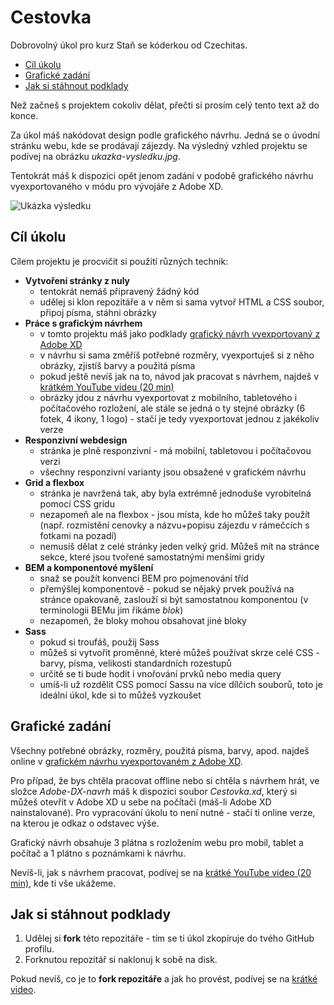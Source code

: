 # Cestovka

Dobrovolný úkol pro kurz Staň se kóderkou od Czechitas.

- [Cíl úkolu](#Cíl-úkolu)
- [Grafické zadání](#Grafické-zadání)
- [Jak si stáhnout podklady](#Jak-si-stáhnout-podklady)

Než začneš s projektem cokoliv dělat, přečti si prosím celý tento text až do konce.

Za úkol máš nakódovat design podle grafického návrhu. Jedná se o úvodní stránku webu, kde se prodávají zájezdy. Na výsledný vzhled projektu se podívej na obrázku *ukazka-vysledku.jpg*.

Tentokrát máš k dispozici opět jenom zadání v podobě grafického návrhu vyexportovaného v módu pro vývojáře z Adobe XD.

![Ukázka výsledku](ukazka-vysledku.jpg)


## Cíl úkolu

Cílem projektu je procvičit si použití různých technik:
- **Vytvoření stránky z nuly**
  - tentokrát nemáš připravený žádný kód
  - udělej si klon repozitáře a v něm si sama vytvoř HTML a CSS soubor, připoj písma, stáhni obrázky
- **Práce s grafickým návrhem**
  - v tomto projektu máš jako podklady [grafický návrh vyexportovaný z Adobe XD](https://xd.adobe.com/view/50cee100-59ff-473d-b34a-cbf85b2a7b04-059d/grid/)
  - v návrhu si sama změříš potřebné rozměry, vyexportuješ si z něho obrázky, zjistíš barvy a použitá písma
  - pokud ještě nevíš jak na to, návod jak pracovat s návrhem, najdeš v [krátkém YouTube videu (20 min)](https://youtu.be/1ih_ZYdmNPU)
  - obrázky jdou z návrhu vyexportovat z mobilního, tabletového i počítačového rozložení, ale stále se jedná o ty stejné obrázky (6 fotek, 4 ikony, 1 logo) - stačí je tedy vyexportovat jednou z jakékoliv verze
- **Responzivní webdesign**
  - stránka je plně responzivní - má mobilní, tabletovou i počítačovou verzi
  - všechny responzivní varianty jsou obsažené v grafickém návrhu
- **Grid a flexbox**
  - stránka je navržená tak, aby byla extrémně jednoduše vyrobitelná pomocí CSS gridu
  - nezapomeň ale na flexbox - jsou místa, kde ho můžeš taky použít (např. rozmístění cenovky a názvu+popisu zájezdu v rámečcích s fotkami na pozadí)
  - nemusíš dělat z celé stránky jeden velký grid. Můžeš mít na stránce sekce, které jsou tvořené samostatnými menšími gridy
- **BEM a komponentové myšlení**
  - snaž se použít konvenci BEM pro pojmenování tříd
  - přemýšlej komponentově - pokud se nějaký prvek používá na stránce opakovaně, zaslouží si být samostatnou komponentou (v terminologii BEMu jim řikáme *blok*)
  - nezapomeň, že bloky mohou obsahovat jiné bloky
- **Sass**
  - pokud si troufáš, použij Sass
  - můžeš si vytvořit proměnné, které můžeš používat skrze celé CSS - barvy, písma, velikosti standardních rozestupů
  - určitě se ti bude hodit i vnořování prvků nebo media query
  - umíš-li už rozdělit CSS pomocí Sassu na více dílčích souborů, toto je ideální úkol, kde si to můžeš vyzkoušet


## Grafické zadání

Všechny potřebné obrázky, rozměry, použitá písma, barvy, apod. najdeš online v [grafickém návrhu vyexportovaném z Adobe XD](https://xd.adobe.com/view/50cee100-59ff-473d-b34a-cbf85b2a7b04-059d/grid/).

Pro případ, že bys chtěla pracovat offline nebo si chtěla s návrhem hrát, ve složce *Adobe-DX-navrh* máš k dispozici soubor *Cestovka.xd*, který si můžeš otevřít v Adobe XD u sebe na počítači (máš-li Adobe XD nainstalované). Pro vypracování úkolu to není nutné - stačí ti online verze, na kterou je odkaz o odstavec výše.

Grafický návrh obsahuje 3 plátna s rozložením webu pro mobil, tablet a počítač a 1 plátno s poznámkami k návrhu.

Nevíš-li, jak s návrhem pracovat, podívej se na [krátké YouTube video (20 min)](https://youtu.be/1ih_ZYdmNPU), kde ti vše ukážeme.


## Jak si stáhnout podklady

1. Udělej si **fork** této repozitáře - tím se ti úkol zkopíruje do tvého GitHub profilu.
2. Forknutou repozitář si naklonuj k sobě na disk.

Pokud nevíš, co je to **fork repozitáře** a jak ho provést, podívej se na [krátké video](https://youtu.be/K7rE3jRCjD4).

